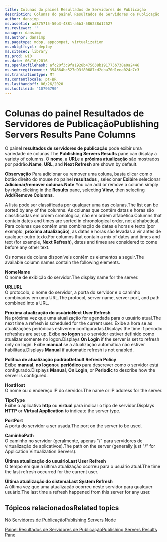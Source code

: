 ```yaml
---
title: Colunas do painel Resultados de Servidores de Publicação
description: Colunas do painel Resultados de Servidores de Publicação
author: dansimp
ms.assetid: ad875715-50b3-4881-a6b3-586238d12527
ms.reviewer: ''
manager: dansimp
ms.author: dansimp
ms.pagetype: mdop, appcompat, virtualization
ms.mktglfcycl: deploy
ms.sitesec: library
ms.prod: w10
ms.date: 06/16/2016
ms.openlocfilehash: afc20f3c9fa1928b475638b191775b738e0a2446
ms.sourcegitcommit: 354664bc527d93f80687cd2eba70d1eea024c7c3
ms.translationtype: MT
ms.contentlocale: pt-BR
ms.lasthandoff: 06/26/2020
ms.locfileid: "10796790"
---
```

# <span data-ttu-id="0c37e-103">Colunas do painel Resultados de Servidores de Publicação</span><span class="sxs-lookup"><span data-stu-id="0c37e-103">Publishing Servers Results Pane Columns</span></span>


<span data-ttu-id="0c37e-104">O painel **resultados de servidores de publicação** pode exibir uma variedade de colunas.</span><span class="sxs-lookup"><span data-stu-id="0c37e-104">The **Publishing Servers Results** pane can display a variety of columns.</span></span> <span data-ttu-id="0c37e-105">O **nome**, a **URL**e a **próxima atualização** são mostrados por padrão.</span><span class="sxs-lookup"><span data-stu-id="0c37e-105">**Name**, **URL**, and **Next Refresh** are shown by default.</span></span>

<span data-ttu-id="0c37e-106">**Observação**  Para adicionar ou remover uma coluna, basta clicar com o botão direito do mouse no painel **resultados** , selecionar **Exibir**e selecionar **Adicionar/remover colunas**.</span><span class="sxs-lookup"><span data-stu-id="0c37e-106">**Note** You can add or remove a column simply by right-clicking in the **Results** pane, selecting **View**, then selecting **Add/Remove Columns**.</span></span>

 

<span data-ttu-id="0c37e-107">A lista pode ser classificada por qualquer uma das colunas.</span><span class="sxs-lookup"><span data-stu-id="0c37e-107">The list can be sorted by any of the columns.</span></span> <span data-ttu-id="0c37e-108">As colunas que contêm datas e horas são classificadas em ordem cronológica, não em ordem alfabética.</span><span class="sxs-lookup"><span data-stu-id="0c37e-108">Columns that contain dates and times are sorted in chronological order, not alphabetical.</span></span> <span data-ttu-id="0c37e-109">Para colunas que contêm uma combinação de datas e horas e texto (por exemplo, **próxima atualização**), as datas e horas são levadas a vir antes de qualquer outro texto.</span><span class="sxs-lookup"><span data-stu-id="0c37e-109">For columns that contain a mix of dates and times and text (for example, **Next Refresh**), dates and times are considered to come before any other text.</span></span>

<span data-ttu-id="0c37e-110">Os nomes de coluna disponíveis contêm os elementos a seguir.</span><span class="sxs-lookup"><span data-stu-id="0c37e-110">The available column names contain the following elements.</span></span>

<a href="" id="name"></a>**<span data-ttu-id="0c37e-111">Nome</span><span class="sxs-lookup"><span data-stu-id="0c37e-111">Name</span></span>**  
<span data-ttu-id="0c37e-112">O nome de exibição do servidor.</span><span class="sxs-lookup"><span data-stu-id="0c37e-112">The display name for the server.</span></span>

<a href="" id="url"></a>**<span data-ttu-id="0c37e-113">URL</span><span class="sxs-lookup"><span data-stu-id="0c37e-113">URL</span></span>**  
<span data-ttu-id="0c37e-114">O protocolo, o nome do servidor, a porta do servidor e o caminho combinados em uma URL.</span><span class="sxs-lookup"><span data-stu-id="0c37e-114">The protocol, server name, server port, and path combined into a URL.</span></span>

<a href="" id="next-user-refresh"></a>**<span data-ttu-id="0c37e-115">Próxima atualização do usuário</span><span class="sxs-lookup"><span data-stu-id="0c37e-115">Next User Refresh</span></span>**  
<span data-ttu-id="0c37e-116">Na próxima vez que uma atualização for agendada para o usuário atual.</span><span class="sxs-lookup"><span data-stu-id="0c37e-116">The next time a refresh is scheduled for the current user.</span></span> <span data-ttu-id="0c37e-117">Exibe a hora se as atualizações periódicas estiverem configuradas.</span><span class="sxs-lookup"><span data-stu-id="0c37e-117">Displays the time if periodic refreshes are set up.</span></span> <span data-ttu-id="0c37e-118">Exibe **no logon** se o servidor estiver definido como atualizar somente no logon.</span><span class="sxs-lookup"><span data-stu-id="0c37e-118">Displays **On Login** if the server is set to refresh only on login.</span></span> <span data-ttu-id="0c37e-119">Exibe **manual** se a atualização automática não estiver habilitada.</span><span class="sxs-lookup"><span data-stu-id="0c37e-119">Displays **Manual** if automatic refresh is not enabled.</span></span>

<a href="" id="default-refresh-policy"></a>**<span data-ttu-id="0c37e-120">Política de atualização padrão</span><span class="sxs-lookup"><span data-stu-id="0c37e-120">Default Refresh Policy</span></span>**  
<span data-ttu-id="0c37e-121">Exibe **manual**, **no logon**ou **periódico** para descrever como o servidor está configurado.</span><span class="sxs-lookup"><span data-stu-id="0c37e-121">Displays **Manual**, **On Login**, or **Periodic** to describe how the server is configured.</span></span>

<a href="" id="host"></a>**<span data-ttu-id="0c37e-122">Host</span><span class="sxs-lookup"><span data-stu-id="0c37e-122">Host</span></span>**  
<span data-ttu-id="0c37e-123">O nome ou o endereço IP do servidor.</span><span class="sxs-lookup"><span data-stu-id="0c37e-123">The name or IP address for the server.</span></span>

<a href="" id="type"></a>**<span data-ttu-id="0c37e-124">Tipo</span><span class="sxs-lookup"><span data-stu-id="0c37e-124">Type</span></span>**  
<span data-ttu-id="0c37e-125">Exibe o aplicativo **http** ou **virtual** para indicar o tipo de servidor.</span><span class="sxs-lookup"><span data-stu-id="0c37e-125">Displays **HTTP** or **Virtual Application** to indicate the server type.</span></span>

<a href="" id="port"></a>**<span data-ttu-id="0c37e-126">Port</span><span class="sxs-lookup"><span data-stu-id="0c37e-126">Port</span></span>**  
<span data-ttu-id="0c37e-127">A porta do servidor a ser usada.</span><span class="sxs-lookup"><span data-stu-id="0c37e-127">The port on the server to be used.</span></span>

<a href="" id="path"></a>**<span data-ttu-id="0c37e-128">Caminho</span><span class="sxs-lookup"><span data-stu-id="0c37e-128">Path</span></span>**  
<span data-ttu-id="0c37e-129">O caminho no servidor (geralmente, apenas "/" para servidores de virtualização de aplicativos).</span><span class="sxs-lookup"><span data-stu-id="0c37e-129">The path on the server (generally just "/" for Application Virtualization Servers).</span></span>

<a href="" id="last-user-refresh"></a>**<span data-ttu-id="0c37e-130">Última atualização do usuário</span><span class="sxs-lookup"><span data-stu-id="0c37e-130">Last User Refresh</span></span>**  
<span data-ttu-id="0c37e-131">O tempo em que a última atualização ocorreu para o usuário atual.</span><span class="sxs-lookup"><span data-stu-id="0c37e-131">The time the last refresh occurred for the current user.</span></span>

<a href="" id="last-system-refresh"></a>**<span data-ttu-id="0c37e-132">Última atualização do sistema</span><span class="sxs-lookup"><span data-stu-id="0c37e-132">Last System Refresh</span></span>**  
<span data-ttu-id="0c37e-133">A última vez que uma atualização ocorreu neste servidor para qualquer usuário.</span><span class="sxs-lookup"><span data-stu-id="0c37e-133">The last time a refresh happened from this server for any user.</span></span>

## <span data-ttu-id="0c37e-134">Tópicos relacionados</span><span class="sxs-lookup"><span data-stu-id="0c37e-134">Related topics</span></span>


[<span data-ttu-id="0c37e-135">Nó Servidores de Publicação</span><span class="sxs-lookup"><span data-stu-id="0c37e-135">Publishing Servers Node</span></span>](publishing-servers-node.md)

[<span data-ttu-id="0c37e-136">Painel Resultados de Servidores de Publicação</span><span class="sxs-lookup"><span data-stu-id="0c37e-136">Publishing Servers Results Pane</span></span>](publishing-servers-results-pane.md)

 

 





